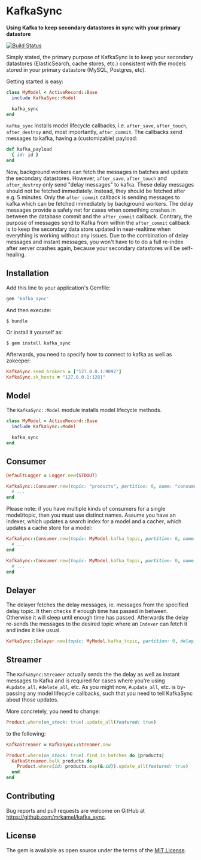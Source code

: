 # KafkaSync

**Using Kafka to keep secondary datastores in sync with your primary datastore**

[![Build Status](https://secure.travis-ci.org/mrkamel/kafka_sync.png?branch=master)](http://travis-ci.org/mrkamel/kafka_sync)

Simply stated, the primary purpose of KafkaSync is to keep your secondary
datastores (ElasticSearch, cache stores, etc.) consistent with the models
stored in your primary datastore (MySQL, Postgres, etc).

Getting started is easy:

```ruby
class MyModel < ActiveRecord::Base
  include KafkaSync::Model

  kafka_sync
end
```

`kafka_sync` installs model lifecycle callbacks, i.e. `after_save`,
`after_touch`, `after_destroy` and, most importantly, `after_commit`. The
callbacks send messages to kafka, having a (customizable) payload:

```ruby
def kafka_payload
  { id: id }
end
```

Now, background workers can fetch the messages in batches and update the
secondary datastores. However, `after_save`, `after_touch` and `after_destroy`
only send "delay messages" to kafka. These delay messages should not be fetched
immediately. Instead, they should be fetched after e.g. 5 minutes. Only the
`after_commit` callback is sending messages to kafka which can be fetched
immediately by background workers. The delay messages provide a safety net for
cases when something crashes in between the database commit and the
`after_commit` callback. Contrary, the purpose of messages send to Kafka from
within the `after_commit` callback is to keep the secondary data store updated
in near-realtime when everything is working without any issues. Due to the
combination of delay messages and instant messages, you won't have to to do a
full re-index after server crashes again, because your secondary datastores
will be self-healing.

## Installation

Add this line to your application's Gemfile:

```ruby
gem 'kafka_sync'
```

And then execute:

    $ bundle

Or install it yourself as:

    $ gem install kafka_sync

Afterwards, you need to specify how to connect to kafka as well as zokeeper:

```ruby
KafkaSync.seed_brokers = ["127.0.0.1:9092"]
KafkaSync.zk_hosts = "127.0.0.1:1281"
```

## Model

The `KafkaSync::Model` module installs model lifecycle methods.

```ruby
class MyModel < ActiveRecord::Base
  include KafkaSync::Model

  kafka_sync
end
```

## Consumer

```ruby
DefaultLogger = Logger.new(STDOUT)

KafkaSync::Consumer.new(topic: "products", partition: 0, name: "consumer", logger: DefaultLogger).run do |messages|
  # ...
end
```

Please note: if you have multiple kinds of consumers for a single model/topic,
then you must use distinct names. Assume you have an indexer, which updates a
search index for a model and a cacher, which updates a cache store for a model:

```ruby
KafkaSync::Consumer.new(topic: MyModel.kafka_topic, partition: 0, name: "indexer", logger: DefaultLogger).run do |messages|
  # ...
end

KafkaSync::Consumer.new(topic: MyModel.kafka_topic, partition: 0, name: "cacher", logger: DefaultLogger).run do |messages|
  # ...
end
```

## Delayer

The delayer fetches the delay messages, ie. messages from the specified delay topic.
It then checks if enough time has passed in between. Otherwise it will sleep until
enough time has passed. Afterwards the delay re-sends the messages to the desired
topic where an `Indexer` can fetch it and index it like usual.

```ruby
KafkaSync::Delayer.new(topic: MyModel.kafka_topic, partition: 0, delay: 300, logger: DefaultLogger).run
```

## Streamer

The `KafkaSync:Streamer` actually sends the the delay as well as instant
messages to Kafka and is required for cases where you're using `#update_all`,
`#delete_all`, etc. As you might now, `#update_all`, etc. is by-passing any
model lifecycle callbacks, such that you need to tell KafkaSync about those
updates.

More concretely, you need to change:

```ruby
Product.where(on_stock: true).update_all(featured: true)
```

to the following:

```ruby
KafkaStreamer = KafkaSync::Streamer.new

Product.where(on_stock: true).find_in_batches do |products|
  KafkaStreamer.bulk products do
    Product.where(id: products.map(&:id)).update_all(featured: true)
  end
end
```

## Contributing

Bug reports and pull requests are welcome on GitHub at https://github.com/mrkamel/kafka_sync.

## License

The gem is available as open source under the terms of the [MIT License](http://opensource.org/licenses/MIT).
